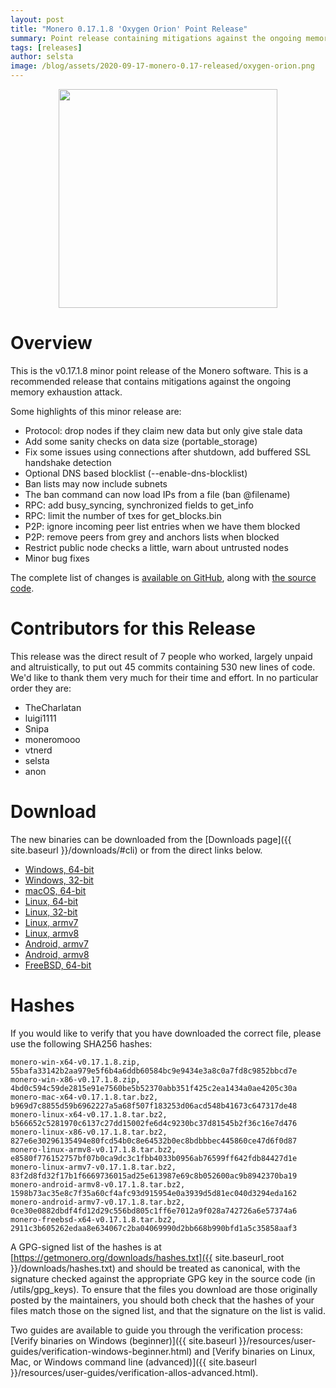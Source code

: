 ```yaml
---
layout: post
title: "Monero 0.17.1.8 'Oxygen Orion' Point Release"
summary: Point release containing mitigations against the ongoing memory exhaustion attack
tags: [releases]
author: selsta
image: /blog/assets/2020-09-17-monero-0.17-released/oxygen-orion.png
---
```


<div align="center">
   <img src="{{ page.image }}" width="350px">
 </div>

# Overview

This is the v0.17.1.8 minor point release of the Monero software. This is a recommended release that contains mitigations against the ongoing memory exhaustion attack.

Some highlights of this minor release are:

- Protocol: drop nodes if they claim new data but only give stale data 
- Add some sanity checks on data size (portable_storage)
- Fix some issues using connections after shutdown, add buffered SSL handshake detection
- Optional DNS based blocklist (\-\-enable-dns-blocklist)
- Ban lists may now include subnets
- The ban command can now load IPs from a file (ban @filename)
- RPC: add busy_syncing, synchronized fields to get_info
- RPC: limit the number of txes for get_blocks.bin
- P2P: ignore incoming peer list entries when we have them blocked
- P2P: remove peers from grey and anchors lists when blocked
- Restrict public node checks a little, warn about untrusted nodes
- Minor bug fixes

The complete list of changes is [available on GitHub](https://github.com/monero-project/monero/compare/v0.17.1.7...v0.17.1.8), along with [the source code](https://github.com/monero-project/monero/tree/v0.17.1.8).

# Contributors for this Release

This release was the direct result of 7 people who worked, largely unpaid and altruistically, to put out 45 commits containing 530 new lines of code. We'd like to thank them very much for their time and effort. In no particular order they are:

- TheCharlatan
- luigi1111
- Snipa
- moneromooo
- vtnerd
- selsta
- anon

# Download

The new binaries can be downloaded from the [Downloads page]({{ site.baseurl }}/downloads/#cli) or from the direct links below.

- [Windows, 64-bit](https://downloads.getmonero.org/cli/monero-win-x64-v0.17.1.8.zip)
- [Windows, 32-bit](https://downloads.getmonero.org/cli/monero-win-x86-v0.17.1.8.zip)
- [macOS, 64-bit](https://downloads.getmonero.org/cli/monero-mac-x64-v0.17.1.8.tar.bz2)
- [Linux, 64-bit](https://downloads.getmonero.org/cli/monero-linux-x64-v0.17.1.8.tar.bz2)
- [Linux, 32-bit](https://downloads.getmonero.org/cli/monero-linux-x86-v0.17.1.8.tar.bz2)
- [Linux, armv7](https://downloads.getmonero.org/cli/monero-linux-armv7-v0.17.1.8.tar.bz2)
- [Linux, armv8](https://downloads.getmonero.org/cli/monero-linux-armv8-v0.17.1.8.tar.bz2)
- [Android, armv7](https://downloads.getmonero.org/cli/monero-android-armv7-v0.17.1.8.tar.bz2)
- [Android, armv8](https://downloads.getmonero.org/cli/monero-android-armv8-v0.17.1.8.tar.bz2)
- [FreeBSD, 64-bit](https://downloads.getmonero.org/cli/monero-freebsd-x64-v0.17.1.8.tar.bz2)

# Hashes

If you would like to verify that you have downloaded the correct file, please use the following SHA256 hashes:

```
monero-win-x64-v0.17.1.8.zip, 55bafa33142b2aa979e5f6b4a6ddb60584bc9e9434e3a8c0a7fd8c9852bbcd7e
monero-win-x86-v0.17.1.8.zip, 4bd0c594c59de2815e91e7560be5b52370abb351f425c2ea1434a0ae4205c30a
monero-mac-x64-v0.17.1.8.tar.bz2, b969d7c8855d59b6962227a5a68f507f183253d06acd548b41673c647317de48
monero-linux-x64-v0.17.1.8.tar.bz2, b566652c5281970c6137c27dd15002fe6d4c9230bc37d81545b2f36c16e7d476
monero-linux-x86-v0.17.1.8.tar.bz2, 827e6e30296135494e80fcd54b0c8e64532b0ec8bdbbbec445860ce47d6f0d87
monero-linux-armv8-v0.17.1.8.tar.bz2, e8580f776152757bf07b0ca9dc3c1fbb4033b0956ab76599ff642fdb84427d1e
monero-linux-armv7-v0.17.1.8.tar.bz2, 83f2d8fd32f17b1f6669736015ad25e613987e69c8b052600ac9b8942370ba19
monero-android-armv8-v0.17.1.8.tar.bz2, 1598b73ac35e8c7f35a60cf4afc93d915954e0a3939d5d81ec040d3294eda162
monero-android-armv7-v0.17.1.8.tar.bz2, 0ce30e0882dbdf4fd12d29c556bd805c1ff6e7012a9f028a742726a6e57374a6
monero-freebsd-x64-v0.17.1.8.tar.bz2, 2911c3b605262edaa8e634067c2ba04069990d2bb668b990bfd1a5c35858aaf3
```

A GPG-signed list of the hashes is at [https://getmonero.org/downloads/hashes.txt]({{ site.baseurl_root }}/downloads/hashes.txt) and should be treated as canonical, with the signature checked against the appropriate GPG key in the source code (in /utils/gpg_keys). To ensure that the files you download are those originally posted by the maintainers, you should both check that the hashes of your files match those on the signed list, and that the signature on the list is valid.

Two guides are available to guide you through the verification process: [Verify binaries on Windows (beginner)]({{ site.baseurl }}/resources/user-guides/verification-windows-beginner.html) and [Verify binaries on Linux, Mac, or Windows command line (advanced)]({{ site.baseurl }}/resources/user-guides/verification-allos-advanced.html).
